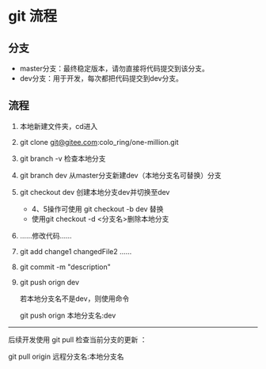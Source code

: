 # git 流程

## 分支

- master分支：最终稳定版本，请勿直接将代码提交到该分支。
- dev分支：用于开发，每次都把代码提交到dev分支。

## 流程

1. 本地新建文件夹，cd进入

2. git clone git@gitee.com:colo_ring/one-million.git

3. git branch -v 检查本地分支

4. git branch dev  从master分支新建dev（本地分支名可替换）分支

5. git checkout dev 创建本地分支dev并切换至dev

   - 4、5操作可使用 git checkout -b dev 替换
   - 使用git checkout -d <分支名>删除本地分支

6. ……修改代码……

7. git add change1 changedFile2 ……

8. git commit -m "description"

9. git push orign dev

   若本地分支名不是dev，则使用命令

   git push orign 本地分支名:dev

---

后续开发使用 git pull 检查当前分支的更新 ：

git pull origin 远程分支名:本地分支名

